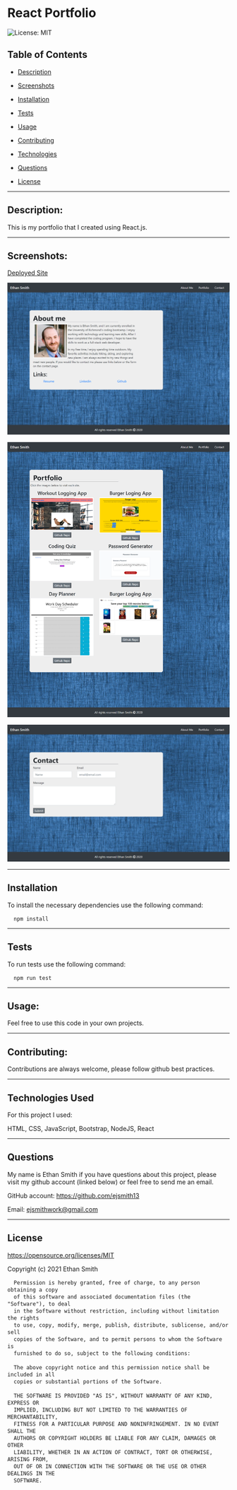 # React Portfolio

  ![License: MIT](https://img.shields.io/badge/License-MIT-yellow.svg)

  ## Table of Contents

  * [Description](#description)

  * [Screenshots](#screenshots)

  * [Installation](#installation)

  * [Tests](#tests)

  * [Usage](#usage)
  * [Contributing](#contributing)

  * [Technologies](#technologies)

  * [Questions](#questions)

  * [License](#license)

  
--------------------------------------

  ## Description:


  This is my portfolio that I created using React.js.


  
--------------------------------------

  ## Screenshots:
[Deployed Site](https://ejsmith13.github.io/react-portfolio/)

![Home Page](assets/images/screenshot_react_portfolio_home.png)
  
![Projects Page](assets/images/screenshot_react_portfolio_projects.png)

![Contact Page](assets/images/screenshot_react_portfolio_contact.png)

  
--------------------------------------

  ## Installation

  To install the necessary dependencies use the following command:
  
      npm install
  
  
--------------------------------------

  ## Tests

  To run tests use the following command:
  
      npm run test
  
  
--------------------------------------

  ## Usage:


  Feel free to use this code in your own projects.


  
--------------------------------------

  ## Contributing:


  Contributions are always welcome, please follow github best practices.


  
--------------------------------------

 
  ## Technologies Used
  For this project I used:


   HTML, CSS, JavaScript, Bootstrap, NodeJS, React

  
  
--------------------------------------

  ## Questions

  My name is Ethan Smith if you have questions about this project, please visit my github account (linked below) or feel free to send me an email.

  GitHub account: https://github.com/ejsmith13

  Email: ejsmithwork@gmail.com

  
--------------------------------------

  ## License

  https://opensource.org/licenses/MIT

  Copyright (c) 2021 Ethan Smith

      Permission is hereby granted, free of charge, to any person obtaining a copy
      of this software and associated documentation files (the "Software"), to deal
      in the Software without restriction, including without limitation the rights
      to use, copy, modify, merge, publish, distribute, sublicense, and/or sell
      copies of the Software, and to permit persons to whom the Software is
      furnished to do so, subject to the following conditions:
      
      The above copyright notice and this permission notice shall be included in all
      copies or substantial portions of the Software.
      
      THE SOFTWARE IS PROVIDED "AS IS", WITHOUT WARRANTY OF ANY KIND, EXPRESS OR
      IMPLIED, INCLUDING BUT NOT LIMITED TO THE WARRANTIES OF MERCHANTABILITY,
      FITNESS FOR A PARTICULAR PURPOSE AND NONINFRINGEMENT. IN NO EVENT SHALL THE
      AUTHORS OR COPYRIGHT HOLDERS BE LIABLE FOR ANY CLAIM, DAMAGES OR OTHER
      LIABILITY, WHETHER IN AN ACTION OF CONTRACT, TORT OR OTHERWISE, ARISING FROM,
      OUT OF OR IN CONNECTION WITH THE SOFTWARE OR THE USE OR OTHER DEALINGS IN THE
      SOFTWARE.
